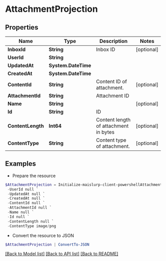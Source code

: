 # AttachmentProjection
## Properties

Name | Type | Description | Notes
------------ | ------------- | ------------- | -------------
**InboxId** | **String** | Inbox ID | [optional] 
**UserId** | **String** |  | 
**UpdatedAt** | **System.DateTime** |  | 
**CreatedAt** | **System.DateTime** |  | 
**ContentId** | **String** | Content ID of attachment. | [optional] 
**AttachmentId** | **String** | Attachment ID | 
**Name** | **String** |  | [optional] 
**Id** | **String** | ID | 
**ContentLength** | **Int64** | Content length of attachment in bytes | [optional] 
**ContentType** | **String** | Content type of attachment. | [optional] 

## Examples

- Prepare the resource
```powershell
$AttachmentProjection = Initialize-maislurp-client-powershellAttachmentProjection  -InboxId null `
 -UserId null `
 -UpdatedAt null `
 -CreatedAt null `
 -ContentId null `
 -AttachmentId null `
 -Name null `
 -Id null `
 -ContentLength null `
 -ContentType image/png
```

- Convert the resource to JSON
```powershell
$AttachmentProjection | ConvertTo-JSON
```

[[Back to Model list]](../README#documentation-for-models) [[Back to API list]](../README#documentation-for-api-endpoints) [[Back to README]](../README)

